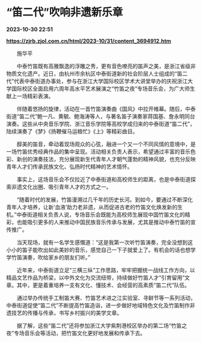 # “笛二代”吹响非遗新乐章

**2023-10-30 22:51**

**https://zjrb.zjol.com.cn/html/2023-10/31/content_3694912.htm**

　　施华平

　　中泰竹笛既有高雅飘逸的浮雕之秀，更有音色嘹亮的笛声之美，是浙江省级非物质文化遗产。近日，由杭州市余杭区中泰街道新的社会阶层人士组成的“笛二代”代表中泰街道办事处，参与在浙江大学国际校区学术大讲堂举办的庆祝浙江大学国际校区全面启用六周年高水平艺术展演之“竹笛之夜”专场音乐会，为广大师生献上一场精彩表演。

　　伴随着悠扬的旋律，活动在一首竹笛演奏曲《国风》中拉开帷幕。随后，中泰街道“笛二代”鲍一凡、黄毓、鲍海涛等人，与著名笛子演奏家蒋国基、詹永明同台演奏。这些从中央音乐学院、浙江音乐学院等高校学成归来的中泰街道“笛二代”，陆续演奏了《梦》《扬鞭催马运粮忙》《上》等精彩曲目。

　　醇美的笛音，牵动着现场观众的心弦，融进一个又一个不同风情的意境中，是一场竹笛优秀经典作品的集中呈现。活动相关负责人表示，希望通过丰富的音乐色彩、新创的演奏技法，充分展现新生代青年人才朝气蓬勃的精神风貌，也充分反映青年人才们传承民族文化、弘扬时代精神的艺术情怀。

　　事实上，这场音乐会不仅拉近了中泰街道和高校师生的距离，也是中泰街道探索非遗文化出圈、吸引青年人才的方式之一。

　　“随着时代的发展，竹笛漫溯过几千年的历史长河。到如今，要通过不断深化青年人才培养，让新‘血液’助力老非遗，从而促进古老的竹笛文化焕发新的生机。”中泰街道相关负责人说，专场音乐会既能为高校师生展现中国竹笛文化的精彩，也能吸引更多的人来推动中国民族音乐传承与发展，尤其是推动中泰竹笛的宣传推广。

　　当天现场，就有一名学生感慨道：“这是我第一次听竹笛演奏，完全没想到这小小的笛子能吹出如此美妙的音乐，感觉自己一下子就爱上了。有机会的话也想学学竹笛演奏，吹给家乡的朋友们听。”

　　近年来，中泰街道立足“三横三纵”工作思路，牢牢把握统一战线工作方向，以精品文艺作品为桥梁，以中外文化为交流纽带，持续做好竹笛人才“引育留用”文章。其中，更是着重培养一支有文化、懂技术、会经营的高素质“笛二代”队伍。

　　通过举办传统手工制笛大赛、竹笛艺术进之江实验室、寻鲜节等一系列活动，中泰街道促使“笛二代”不断提高竹笛造诣，进一步做好地域特色文化及竹笛制作非遗技艺的传播与传承，书写乡村振兴的美学文章。

　　据了解，这些“笛二代”还将参加浙江大学紫荆港校区举办的第二场“竹笛之夜”专场音乐会等活动，把竹笛文化更好地发展和传承下去。